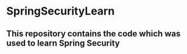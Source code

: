 # SpringSecurityLearn

## This repository contains the code which was used to learn Spring Security
